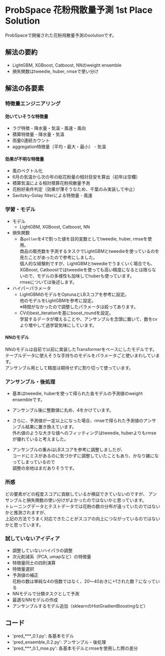 # ProbSpace 花粉飛散量予測 1st Place Solution

ProbSpaceで開催された花粉飛散量予測のsolutionです。

## 解法の要約

- LightGBM, XGBoost, Catboost, NNのweight ensemble
- 損失関数はtweedie, huber, rmseで使い分け

## 解法の各要素

### 特徴量エンジニアリング

#### 効いていそうな特徴量
- ラグ特徴 - 降水量・気温・風速・風向
- 積算特徴量 - 降水量・気温
- 雨量0連続カウント
- aggregation特徴量（平均・最大・最小） - 気温


#### 効果が不明な特徴量
- 風のベクトル化
- 6月の気温から次の年の総花粉量の相対目安を算出（初年は空欄）
- 積算気温による相対積算花粉飛散量予測
- 花粉好条件判定（効果が薄そうなため、千葉のみ実装して中止）
- Savitzky-Golay filterによる特徴量 - 風速


### 学習・モデル

- モデル
  - LightGBM, XGBoost, Catboost, NN
- 損失関数
  - 各`pollen`を4で割った値を目的変数としてtweedie, huber, rmseを使用。  
        商品の販売数を予測するタスクでLightGBMとtweedieを使っているのを見たことがあったので参考にしました。  
        個人的な経験則ですが、LightGBMとtweedieでうまくいく場合でも、XGBoost, Catboostではtweedieを使っても高い精度になるとは限らないので、モデルの多様性も加味してhuberも使っています。  
                rmseについては後述します。
- ハイパーパラメータ
  - LightGBMのモデルをOptunaとLBスコアを参考に設定。  
        他のモデルをLightGBMを参考に設定。  
        ※時間がなかったので調整したパラメータは絞ってあります。
  - CVのbest_iterationを基にboost_roundを設定。  
        学習するデータが増えることや、アンサンブルを念頭に置いて、数をcvより増やして過学習気味にしています。

#### NNのモデル
NNのモデルは自前で以前に実装したTransformerをベースにしたモデルです。  
テーブルデータに使えそうな手持ちのモデルをパラメータごと使いまわしています。  
アンサンブル用として精度は期待せずに割り切って使っています。

### アンサンブル・後処理

- 基本はtweedie, huberを使って得られた各モデルの予測値のweight ensembleです。
- アンサンブル後に整数値に丸め、4をかけています。
- さらに、予測値が一定以上になった場合、rmseで得られた予測値のアンサンブル結果に置き換えています。  
   外れ値のような大きな値へのフィッティングはtweedie, huberよりもrmseが優れていると考えました。

- アンサンブルの重みはLBスコアを参考に調整しましたが、  
    コードにミスがあるのに気づかずに調整していたこともあり、かなり雑になってしまっているので  
    調整の余地はまだありそうです。


### 所感

どの要素がどの程度スコアに貢献しているか検証できていないのですが、
アンサンブルと損失関数の使い分けがよかったのではないかと思っています。  
トレーニングデータとテストデータでは花粉の数の分布が違っていたのではないかと推測されますが、  
上記の方法でうまく対応できたことがスコアの向上につながっているのではないかと思っています。

### 試していないアイディア

- 調整していないハイパラの調整
- 次元削減系（PCA, umapなど）の特徴量
- 特徴量同士の四則演算
- 特徴量選択
- 予測値の補正  
  花粉の数は単純な4の倍数ではなく、20～40おきに+1された数？になっている
- NNモデルで分類タスクとして予測
- 最適なNNモデルの作成
- アンサンブルするモデル追加（sklearnのHistGradientBoostingなど）

## コード

- 'pred_***_0.1.py': 各基本モデル
- 'pred_ensemble_0.2.py': アンサンブル・後処理
- 'pred_***_0.1_mse.py': 各基本モデルとrmseを使用した際の差分

